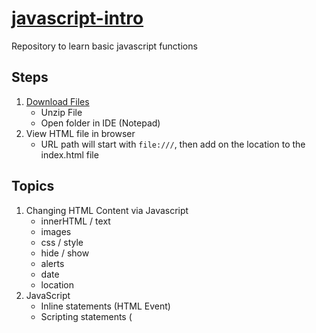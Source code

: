 # [javascript-intro](https://eschultz17.github.io/javascript-intro/)
Repository to learn basic javascript functions

## Steps
1. [Download Files](https://github.com/eschultz17/javascript-intro/archive/master.zip)
    * Unzip File
    * Open folder in IDE (Notepad)
1. View HTML file in browser
    * URL path will start with `file:///`, then add on the location to the index.html file


## Topics
1. Changing HTML Content via Javascript
    * innerHTML / text
    * images
    * css / style
    * hide / show
    * alerts
    * date
    * location
1. JavaScript
    * Inline statements (HTML Event)
    * Scripting statements (<script> element tag)
    * Imported (external file, <script src={location}>)
1. Dynamic vs. Static
    * Static: Content stays the same
    * Dynamic: Content is constantly changing
1. HTML Document Object Model (DOM)
    * Element object = HTML Element
    * Document object = HTML file that is loaded in the browser
    * Events = Allows JavaScript to register different event handlers on elements
    * Console object = Provides access to the browser's debugging console
    * Navigator object = Information about the browser
